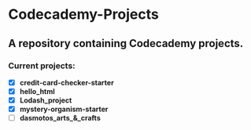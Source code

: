 # Codecademy-Projects

## A repository containing Codecademy projects.

### Current projects:

- [x] **credit-card-checker-starter**
- [x] **hello_html**
- [x] **Lodash_project**
- [x] **mystery-organism-starter**
- [ ] **dasmotos_arts_&_crafts**
